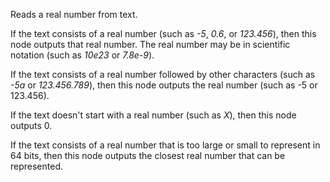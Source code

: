 Reads a real number from text.

If the text consists of a real number (such as *-5*, *0.6*, or *123.456*), then this node outputs that real number. The real number may be in scientific notation (such as *10e23* or *7.8e-9*).

If the text consists of a real number followed by other characters (such as *-5a* or *123.456.789*), then this node outputs the real number (such as -5 or 123.456).

If the text doesn't start with a real number (such as *X*), then this node outputs 0.

If the text consists of a real number that is too large or small to represent in 64 bits, then this node outputs the closest real number that can be represented.
